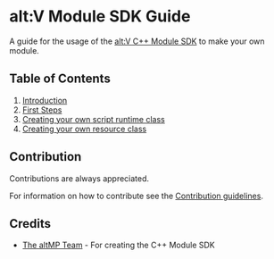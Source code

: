 # alt:V Module SDK Guide

A guide for the usage of the [alt:V C++ Module SDK](https://github.com/altmp/cpp-sdk) to make your own module.

## Table of Contents

1. [Introduction](articles/introduction.md)
2. [First Steps](articles/first-steps.md)
3. [Creating your own script runtime class](articles/creating-runtime.md)
4. [Creating your own resource class](articles/creating-resource.md)

## Contribution

Contributions are always appreciated.

For information on how to contribute see the [Contribution guidelines](contributing.md).

## Credits

- [The altMP Team](https://github.com/altmp) - For creating the C++ Module SDK
